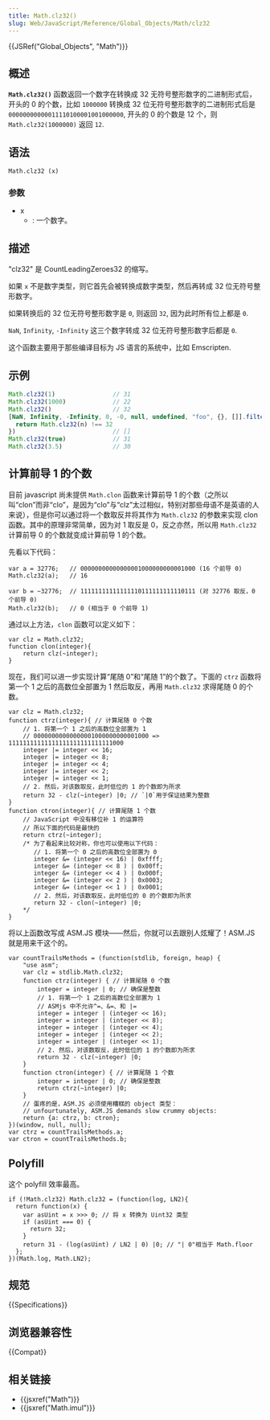 ```yaml
---
title: Math.clz32()
slug: Web/JavaScript/Reference/Global_Objects/Math/clz32
---
```


{{JSRef("Global_Objects", "Math")}}

## 概述

**`Math.clz32()`** 函数返回一个数字在转换成 32 无符号整形数字的二进制形式后，开头的 0 的个数，比如 `1000000` 转换成 32 位无符号整形数字的二进制形式后是 `00000000000011110100001001000000`, 开头的 0 的个数是 12 个，则 `Math.clz32(1000000)` 返回 `12`.

## 语法

```plain
Math.clz32 (x)
```

### 参数

- x
  - : 一个数字。

## 描述

"clz32" 是 CountLeadingZeroes32 的缩写。

如果 `x` 不是数字类型，则它首先会被转换成数字类型，然后再转成 32 位无符号整形数字。

如果转换后的 32 位无符号整形数字是 `0`, 则返回 `32`, 因为此时所有位上都是 `0`.

`NaN`, `Infinity`, `-Infinity` 这三个数字转成 32 位无符号整形数字后都是 `0`.

这个函数主要用于那些编译目标为 JS 语言的系统中，比如 Emscripten.

## 示例

```js
Math.clz32(1)                // 31
Math.clz32(1000)             // 22
Math.clz32()                 // 32
[NaN, Infinity, -Infinity, 0, -0, null, undefined, "foo", {}, []].filter(function (n) {
  return Math.clz32(n) !== 32
})                           // []
Math.clz32(true)             // 31
Math.clz32(3.5)              // 30
```

## 计算前导 1 的个数

目前 javascript 尚未提供 `Math.clon` 函数来计算前导 1 的个数（之所以叫“clon”而非“clo”，是因为“clo”与“clz”太过相似，特别对那些母语不是英语的人来说），但是你可以通过将一个数取反并将其作为 `Math.clz32` 的参数来实现 clon 函数。其中的原理非常简单，因为对 1 取反是 0，反之亦然，所以用 `Math.clz32` 计算前导 0 的个数就变成计算前导 1 的个数。

先看以下代码：

```plain
var a = 32776;   // 00000000000000001000000000001000 (16 个前导 0)
Math.clz32(a);   // 16

var b = ~32776;  // 11111111111111110111111111110111 (对 32776 取反，0 个前导 0)
Math.clz32(b);   // 0 (相当于 0 个前导 1)
```

通过以上方法，`clon` 函数可以定义如下：

```plain
var clz = Math.clz32;
function clon(integer){
    return clz(~integer);
}
```

现在，我们可以进一步实现计算“尾随 0”和“尾随 1”的个数了。下面的 `ctrz` 函数将第一个 1 之后的高数位全部置为 1 然后取反，再用 `Math.clz32` 求得尾随 0 的个数。

```plain
var clz = Math.clz32;
function ctrz(integer){ // 计算尾随 0 个数
    // 1. 将第一个 1 之后的高数位全部置为 1
    // 00000000000000001000000000001000 => 11111111111111111111111111111000
    integer |= integer << 16;
    integer |= integer << 8;
    integer |= integer << 4;
    integer |= integer << 2;
    integer |= integer << 1;
    // 2. 然后，对该数取反，此时低位的 1 的个数即为所求
    return 32 - clz(~integer) |0; // `|0`用于保证结果为整数
}
function ctron(integer){ // 计算尾随 1 个数
    // JavaScript 中没有移位补 1 的运算符
    // 所以下面的代码是最快的
    return ctrz(~integer);
    /* 为了看起来比较对称，你也可以使用以下代码：
       // 1. 将第一个 0 之后的高数位全部置为 0
       integer &= (integer << 16) | 0xffff;
       integer &= (integer << 8 ) | 0x00ff;
       integer &= (integer << 4 ) | 0x000f;
       integer &= (integer << 2 ) | 0x0003;
       integer &= (integer << 1 ) | 0x0001;
       // 2. 然后，对该数取反，此时低位的 0 的个数即为所求
       return 32 - clon(~integer) |0;
    */
}
```

将以上函数改写成 ASM.JS 模块——然后，你就可以去跟别人炫耀了！ASM.JS 就是用来干这个的。

```plain
var countTrailsMethods = (function(stdlib, foreign, heap) {
    "use asm";
    var clz = stdlib.Math.clz32;
    function ctrz(integer) { // 计算尾随 0 个数
        integer = integer | 0; // 确保是整数
        // 1. 将第一个 1 之后的高数位全部置为 1
        // ASMjs 中不允许^=、&=、和 |=
        integer = integer | (integer << 16);
        integer = integer | (integer << 8);
        integer = integer | (integer << 4);
        integer = integer | (integer << 2);
        integer = integer | (integer << 1);
        // 2. 然后，对该数取反，此时低位的 1 的个数即为所求
        return 32 - clz(~integer) |0;
    }
    function ctron(integer) { // 计算尾随 1 个数
        integer = integer | 0; // 确保是整数
        return ctrz(~integer) |0;
    }
    // 蛋疼的是，ASM.JS 必须使用糟糕的 object 类型：
    // unfourtunately, ASM.JS demands slow crummy objects:
    return {a: ctrz, b: ctron};
})(window, null, null);
var ctrz = countTrailsMethods.a;
var ctron = countTrailsMethods.b;
```

## Polyfill

这个 polyfill 效率最高。

```plain
if (!Math.clz32) Math.clz32 = (function(log, LN2){
  return function(x) {
    var asUint = x >>> 0; // 将 x 转换为 Uint32 类型
    if (asUint === 0) {
      return 32;
    }
    return 31 - (log(asUint) / LN2 | 0) |0; // "| 0"相当于 Math.floor
  };
})(Math.log, Math.LN2);
```

## 规范

{{Specifications}}

## 浏览器兼容性

{{Compat}}

## 相关链接

- {{jsxref("Math")}}
- {{jsxref("Math.imul")}}
